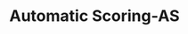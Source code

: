 ---
word: "true"

types: "word"

title: "Automatic Scoring-AS"

categories: ['']

tags: ['Automatic', 'Scoring', 'AS']

arabic: 'التقييم اﻵلي'

arexps: []

enwords: ['Automatic Scoring-AS']

enexps: []

arlexicons: 'ق'

enlexicons: 'A'

authors: ['Ruqayya Roshdy']

translators: ['X']

citations: 'تطبيقات أساسية في المعالجة الآلية للغة العربية'

sources: 'مركز الملك عبدالله بن عبدالعزيز الدولي لخدمة اللغة العربية'

slug: ""
---
